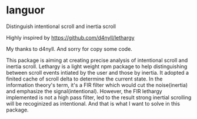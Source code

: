 # languor
Distinguish intentional scroll and inertia scroll

Highly inspired by https://github.com/d4nyll/lethargy

My thanks to d4nyll. And sorry for copy some code.

This package is aiming at creating precise analysis of intentional scroll and inertia scroll.
Lethargy is a light weight npm package to help distinguishing between scroll events intiated by the user and those by inertia. It adopted a finited cache of scroll delta to determine the current state. In the information theory's term, it's a FIR filter which would cut the noise(inertia) and emphasize the signal(intentional). However, the FIR lethargy implemented is not a high pass filter, led to the result strong inertial scrolling will be recoginized as intentional. And that is what I want to solve in this package.